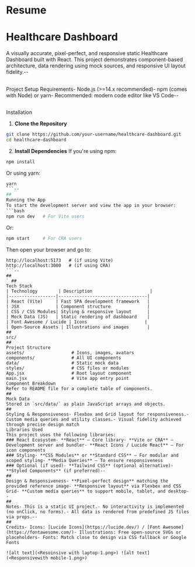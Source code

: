 # Resume



# Healthcare Dashboard
 A visually accurate, pixel-perfect, and responsive static Healthcare Dashboard built with React.
 This project demonstrates component-based architecture, data rendering using mock sources, and
 responsive UI layout fidelity.--
## 
### 
 Project Setup
 Requirements- Node.js (>=14.x recommended)- npm (comes with Node) or yarn- Recommended: modern code editor like VS Code--
## 
 Installation
 1. **Clone the Repository**
 ```bash
 git clone https://github.com/your-username/healthcare-dashboard.git
 cd healthcare-dashboard
 ```
 2. **Install Dependencies**
 If you're using npm:
 ```bash
 npm install
 ```
 Or using yarn:
 ```bash
 yarn
 ```--
## 
 Running the App
 To start the development server and view the app in your browser:
 ```bash
 npm run dev   # For Vite users
 ```
 Or:
 ```bash
 npm start     # For CRA users
 ```
Then open your browser and go to:
 ```
 http://localhost:5173   # (if using Vite)
 http://localhost:3000   # (if using CRA)
 ```--
## 
` ## 
 Tech Stack
 | Technology        | Description                      |
 |------------------|----------------------------------|
 | React (Vite)     | Fast SPA development framework   |
 | JSX              | Component structure              |
 | CSS / CSS Modules| Styling & responsive layout      |
 | Mock Data (JS)   | Static rendering of dashboard    |
 | Font Awesome / Lucide | Icons                      |
 | Open-Source Assets | Illustrations and images       |
 ## 
src/
 ## 
 Project Structure
 assets/                  # Icons, images, avatars
 components/              # All UI components
 data/                    # Static mock data
 styles/                  # CSS files or modules
 App.jsx                  # Root layout component
 main.jsx                 # Vite app entry point
 Component Breakdown
 Refer to README file for a complete table of components.
 ## 
 Mock Data
 Stored in `src/data/` as plain JavaScript arrays and objects.
 ## 
 Styling & Responsiveness- Flexbox and Grid layout for responsiveness.- Custom media queries and utility classes.- Visual fidelity achieved through precise design match
 Libraries Used
 This project uses the following libraries:
 ### React Ecosystem- **React** – Core library- **Vite or CRA** – Development server and bundler- **React Icons / Lucide React** – For icon components
 ### Styling- **CSS Modules** or **Standard CSS** – For modular and scoped styling- **Media Queries** – To ensure responsiveness
 ### Optional (if used)- **Tailwind CSS** (optional alternative)- **Styled Components** (if preferred)--
## 
 Design & Responsiveness- **Pixel-perfect design** matching the provided reference image- **Responsive layout** via Flexbox and CSS Grid- **Custom media queries** to support mobile, tablet, and desktop--
## 
 Notes- This is a static UI project.- No interactivity is implemented (no onClick, no forms).- All data is rendered from predefined JS files via props.--
## 
 Credits- Icons: [Lucide Icons](https://lucide.dev/) / [Font Awesome](https://fontawesome.com/)- Illustrations: Free open-source SVGs or placeholders- Fonts: Match close to design via CSS fallback or Google Fonts

 ![alt text](<Resoinsive with laptop-1.png>) ![alt text](<Responsivewith mobile-1.png>)